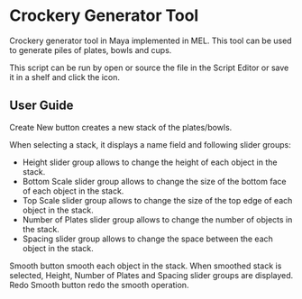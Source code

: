 # Crockery Generator Tool

Crockery generator tool in Maya implemented in MEL. This tool can be used to generate piles of plates, bowls and cups.

This script can be run by open or source the file in the Script Editor or save it in a shelf and click the icon.

## User Guide
Create New button creates a new stack of the plates/bowls.

When selecting a stack, it displays a name field and following slider groups:
- Height slider group allows to change the height of each object in the stack.
- Bottom Scale slider group allows to change the size of the bottom face of each object in the stack.
- Top Scale slider group allows to change the size of the top edge of each object in the stack.
- Number of Plates slider group allows to change the number of objects in the stack.
- Spacing slider group allows to change the space between the each object in the stack.

Smooth button smooth each object in the stack.
When smoothed stack is selected, Height, Number of Plates and Spacing slider groups are displayed.
Redo Smooth button redo the smooth operation.